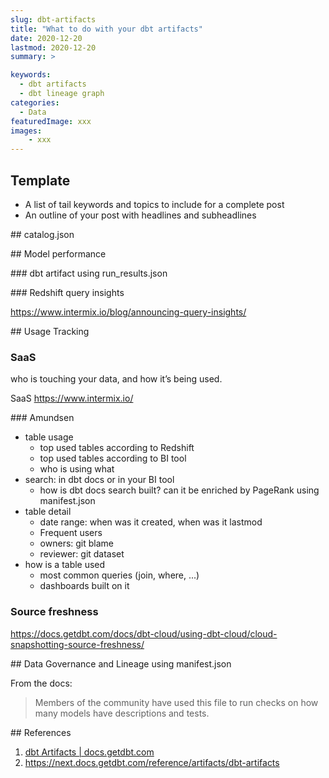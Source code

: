 ```yaml
---
slug: dbt-artifacts
title: "What to do with your dbt artifacts"
date: 2020-12-20
lastmod: 2020-12-20
summary: >

keywords:
  - dbt artifacts
  - dbt lineage graph
categories:
  - Data
featuredImage: xxx
images:
    - xxx
---
```



## Template

- A list of tail keywords and topics to include for a complete post
- An outline of your post with headlines and subheadlines

## catalog.json

## Model performance

### dbt artifact using run_results.json

### Redshift query insights

https://www.intermix.io/blog/announcing-query-insights/

## Usage Tracking

### SaaS

who is touching your data, and how it’s being used.

SaaS https://www.intermix.io/

### Amundsen

- table usage
    - top used tables according to Redshift
    - top used tables according to BI tool
    - who is using what
- search: in dbt docs or in your BI tool
    - how is dbt docs search built? can it be enriched by PageRank using manifest.json
- table detail
    - date range: when was it created, when was it lastmod
    - Frequent users
    - owners: git blame
    - reviewer: git dataset
- how is a table used
    - most common queries (join, where, ...)
    - dashboards built on it

### Source freshness

https://docs.getdbt.com/docs/dbt-cloud/using-dbt-cloud/cloud-snapshotting-source-freshness/

## Data Governance and Lineage using manifest.json

From the docs:
> Members of the community have used this file to run checks on how many models have descriptions and tests.

## References

1. [dbt Artifacts | docs.getdbt.com](https://docs.getdbt.com/reference/dbt-artifacts/)
1. https://next.docs.getdbt.com/reference/artifacts/dbt-artifacts
